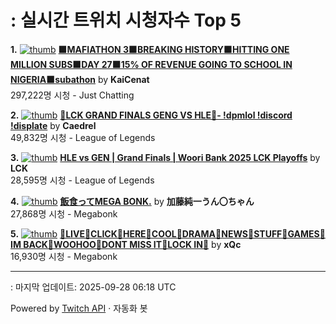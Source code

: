 # : 실시간 트위치 시청자수 Top 5

**1.** [![thumb](https://static-cdn.jtvnw.net/previews-ttv/live_user_kaicenat-320x180.jpg)](https://twitch.tv/KaiCenat)
**[🟧MAFIATHON 3🟧BREAKING HISTORY🟧HITTING ONE MILLION SUBS🟧DAY 27🟧15% OF REVENUE GOING TO SCHOOL IN NIGERIA🟧subathon](https://twitch.tv/KaiCenat)** by **KaiCenat**<br>297,222명 시청  - Just Chatting

**2.** [![thumb](https://static-cdn.jtvnw.net/previews-ttv/live_user_caedrel-320x180.jpg)](https://twitch.tv/Caedrel)
**[🔴LCK GRAND FINALS GENG VS HLE🔴-  !dpmlol !discord !displate](https://twitch.tv/Caedrel)** by **Caedrel**<br>49,832명 시청  - League of Legends

**3.** [![thumb](https://static-cdn.jtvnw.net/previews-ttv/live_user_lck-320x180.jpg)](https://twitch.tv/LCK)
**[HLE vs GEN | Grand Finals | Woori Bank 2025 LCK Playoffs](https://twitch.tv/LCK)** by **LCK**<br>28,595명 시청  - League of Legends

**4.** [![thumb](https://static-cdn.jtvnw.net/previews-ttv/live_user_kato_junichi0817-320x180.jpg)](https://twitch.tv/加藤純一うん〇ちゃん)
**[飯食ってMEGA BONK.](https://twitch.tv/加藤純一うん〇ちゃん)** by **加藤純一うん〇ちゃん**<br>27,868명 시청  - Megabonk

**5.** [![thumb](https://static-cdn.jtvnw.net/previews-ttv/live_user_xqc-320x180.jpg)](https://twitch.tv/xQc)
**[🙋LIVE🙋CLICK🙋HERE🙋COOL🙋DRAMA🙋NEWS🙋STUFF🙋GAMES🙋IM BACK🙋WOOHOO🙋DONT MISS IT🙋LOCK IN🙋](https://twitch.tv/xQc)** by **xQc**<br>16,930명 시청  - Megabonk


---
: 마지막 업데이트: 2025-09-28 06:18 UTC

Powered by [Twitch API](https://dev.twitch.tv/docs/api/reference) · 자동화 봇